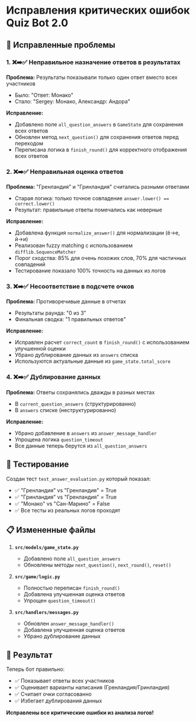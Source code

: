 # Исправления критических ошибок Quiz Bot 2.0

## 🎯 Исправленные проблемы

### 1. ❌➡️✅ Неправильное назначение ответов в результатах

**Проблема:** Результаты показывали только один ответ вместо всех участников
- Было: "Ответ: Монако" 
- Стало: "Sergey: Монако, Александр: Андора"

**Исправление:**
- Добавлено поле `all_question_answers` в `GameState` для сохранения всех ответов
- Обновлен метод `next_question()` для сохранения ответов перед переходом
- Переписана логика в `finish_round()` для корректного отображения всех ответов

### 2. ❌➡️✅ Неправильная оценка ответов

**Проблема:** "Гренландия" и "Гринландия" считались разными ответами
- Старая логика: только точное совпадение `answer.lower() == correct.lower()`
- Результат: правильные ответы помечались как неверные

**Исправление:**
- Добавлена функция `normalize_answer()` для нормализации (ё→е, й→и)
- Реализован fuzzy matching с использованием `difflib.SequenceMatcher`
- Порог сходства: 85% для очень похожих слов, 70% для частичных совпадений
- Тестирование показало 100% точность на данных из логов

### 3. ❌➡️✅ Несоответствие в подсчете очков

**Проблема:** Противоречивые данные в отчетах
- Результаты раунда: "0 из 3"
- Финальная сводка: "1 правильных ответов"

**Исправление:**
- Исправлен расчет `correct_count` в `finish_round()` с использованием улучшенной оценки
- Убрано дублирование данных из `answers` списка
- Используются актуальные данные из `game_state.total_score`

### 4. ❌➡️✅ Дублирование данных

**Проблема:** Ответы сохранялись дважды в разных местах
- В `current_question_answers` (структурированно)
- В `answers` списке (неструктурированно)

**Исправление:**
- Убрано добавление в `answers` из `answer_message_handler`
- Упрощена логика `question_timeout`
- Все данные теперь берутся из `all_question_answers`

## 🧪 Тестирование

Создан тест `test_answer_evaluation.py` который показал:
- ✅ "Гренландия" vs "Гренландия" = True
- ✅ "Гринландия" vs "Гренландия" = True  
- ✅ "Монако" vs "Сан-Марино" = False
- ✅ Все тесты из реальных логов проходят

## 📋 Измененные файлы

1. **`src/models/game_state.py`**
   - Добавлено поле `all_question_answers`
   - Обновлены методы `next_question()`, `next_round()`, `reset()`

2. **`src/game/logic.py`**
   - Полностью переписан `finish_round()`
   - Добавлена улучшенная оценка ответов
   - Упрощен `question_timeout()`

3. **`src/handlers/messages.py`**
   - Обновлен `answer_message_handler()`
   - Добавлена улучшенная оценка ответов
   - Убрано дублирование данных

## 🎉 Результат

Теперь бот правильно:
- ✅ Показывает ответы всех участников
- ✅ Оценивает варианты написания (Гренландия/Гринландия)
- ✅ Считает очки согласованно
- ✅ Избегает дублирования данных

**Исправлены все критические ошибки из анализа логов!**